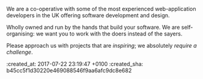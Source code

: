 <div id="about" class="section group" markdown="1">

We are a co-operative with some of the most experienced web-application developers in the UK offering software development and design.

Wholly owned and run by the hands that build your software. We are self-organising: we want you to work with the doers instead of the sayers.

Please approach us with projects that are *inspiring*; we absolutely *require a challenge*.

</div>

:created_at: 2017-07-22 23:19:47 +0100
:created_sha: b45cc5f1d30220e469088546f9aa6afc9dc8e682
